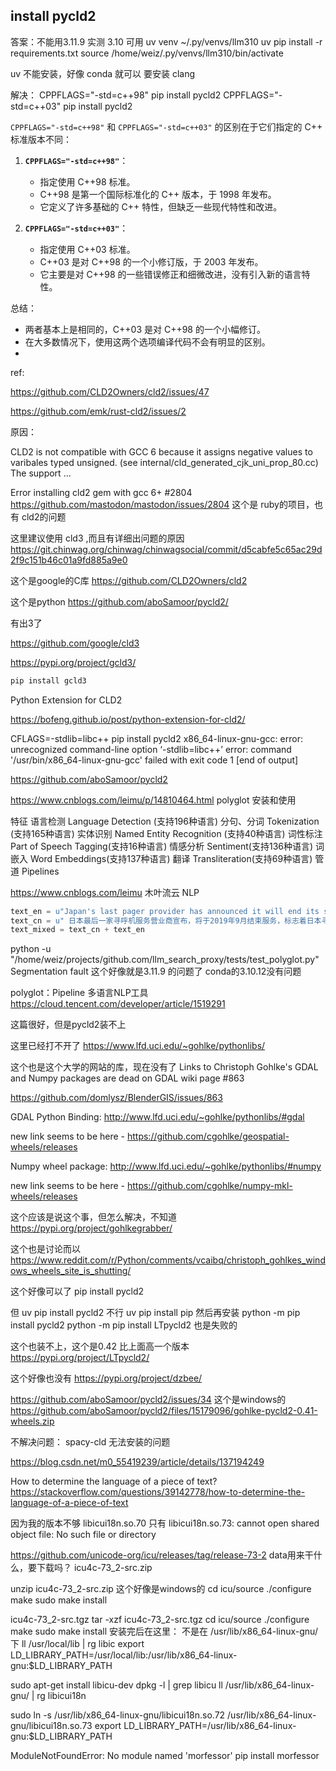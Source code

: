 ## install pycld2 

答案：不能用3.11.9
实测 3.10 可用
uv venv ~/.py/venvs/llm310
uv pip install -r requirements.txt
source /home/weiz/.py/venvs/llm310/bin/activate

uv 不能安装，好像 conda 就可以
要安装 clang


解决：
 CPPFLAGS="-std=c++98" pip install pycld2
 CPPFLAGS="-std=c++03" pip install pycld2

`CPPFLAGS="-std=c++98"` 和 `CPPFLAGS="-std=c++03"` 的区别在于它们指定的 C++ 标准版本不同：

1. **`CPPFLAGS="-std=c++98"`**：
   - 指定使用 C++98 标准。
   - C++98 是第一个国际标准化的 C++ 版本，于 1998 年发布。
   - 它定义了许多基础的 C++ 特性，但缺乏一些现代特性和改进。

2. **`CPPFLAGS="-std=c++03"`**：
   - 指定使用 C++03 标准。
   - C++03 是对 C++98 的一个小修订版，于 2003 年发布。
   - 它主要是对 C++98 的一些错误修正和细微改进，没有引入新的语言特性。

总结：
- 两者基本上是相同的，C++03 是对 C++98 的一个小幅修订。
- 在大多数情况下，使用这两个选项编译代码不会有明显的区别。
- 
ref:

https://github.com/CLD2Owners/cld2/issues/47

https://github.com/emk/rust-cld2/issues/2

原因：

CLD2 is not compatible with GCC 6 because it assigns negative values to varibales typed unsigned. (see internal/cld_generated_cjk_uni_prop_80.cc) The support ...

Error installing cld2 gem with gcc 6+ #2804
https://github.com/mastodon/mastodon/issues/2804
这个是 ruby的项目，也有 cld2的问题

这里建议使用 cld3 ,而且有详细出问题的原因
https://git.chinwag.org/chinwag/chinwagsocial/commit/d5cabfe5c65ac29d2f9c151b46c01a9fd885a9e0

这个是google的C库
https://github.com/CLD2Owners/cld2

这个是python
https://github.com/aboSamoor/pycld2/

有出3了

https://github.com/google/cld3

https://pypi.org/project/gcld3/

```bash
pip install gcld3
```

Python Extension for CLD2

https://bofeng.github.io/post/python-extension-for-cld2/

CFLAGS=-stdlib=libc++ pip install pycld2
x86_64-linux-gnu-gcc: error: unrecognized command-line option ‘-stdlib=libc++’
error: command '/usr/bin/x86_64-linux-gnu-gcc' failed with exit code 1
[end of output]

https://github.com/aboSamoor/pycld2

https://www.cnblogs.com/leimu/p/14810464.html
polyglot 安装和使用

特征
语言检测 Language Detection (支持196种语言)
分句、分词 Tokenization (支持165种语言)
实体识别 Named Entity Recognition (支持40种语言)
词性标注 Part of Speech Tagging(支持16种语言)
情感分析 Sentiment(支持136种语言)
词嵌入 Word Embeddings(支持137种语言)
翻译 Transliteration(支持69种语言)
管道 Pipelines

https://www.cnblogs.com/leimu 木叶流云 NLP

```python
text_en = u"Japan's last pager provider has announced it will end its service in September 2019 - bringing a national end to telecommunication beepers, 50 years after their introduction.Around 1,500 users remain subscribed to Tokyo Telemessage, which has not made the devices in 20 years."
text_cn = u" 日本最后一家寻呼机服务营业商宣布，将于2019年9月结束服务，标志着日本寻呼业长达50年的历史正式落幕。目前大约还有1500名用户使用东京电信通信公司提供的寻呼服务，该公司在20年前就已停止生产寻呼机。"
text_mixed = text_cn + text_en
```

python -u "/home/weiz/projects/github.com/llm_search_proxy/tests/test_polyglot.py"
Segmentation fault
这个好像就是3.11.9 的问题了
conda的3.10.12没有问题

polyglot：Pipeline 多语言NLP工具
https://cloud.tencent.com/developer/article/1519291

这篇很好，但是pycld2装不上

这里已经打不开了
https://www.lfd.uci.edu/~gohlke/pythonlibs/

这个也是这个大学的网站的库，现在没有了
Links to Christoph Gohlke's GDAL and Numpy packages are dead on GDAL wiki page #863

https://github.com/domlysz/BlenderGIS/issues/863

GDAL Python Binding:
http://www.lfd.uci.edu/~gohlke/pythonlibs/#gdal

new link seems to be here - https://github.com/cgohlke/geospatial-wheels/releases

Numpy wheel package:
http://www.lfd.uci.edu/~gohlke/pythonlibs/#numpy

new link seems to be here - https://github.com/cgohlke/numpy-mkl-wheels/releases

这个应该是说这个事，但怎么解决，不知道
https://pypi.org/project/gohlkegrabber/

这个也是讨论而以
https://www.reddit.com/r/Python/comments/vcaibq/christoph_gohlkes_windows_wheels_site_is_shutting/

这个好像可以了
 pip install pycld2

但 uv pip install pycld2 不行
uv pip install pip 然后再安装
python -m pip install pycld2
python -m pip install LTpycld2
也是失败的

这个也装不上，这个是0.42 比上面高一个版本
https://pypi.org/project/LTpycld2/

这个好像也没有
https://pypi.org/project/dzbee/


https://github.com/aboSamoor/pycld2/issues/34
这个是windows的
https://github.com/aboSamoor/pycld2/files/15179096/gohlke-pycld2-0.41-wheels.zip


不解决问题：
spacy-cld 无法安装的问题

https://blog.csdn.net/m0_55419239/article/details/137194249

How to determine the language of a piece of text?
https://stackoverflow.com/questions/39142778/how-to-determine-the-language-of-a-piece-of-text


因为我的版本不够 libicui18n.so.70 只有
libicui18n.so.73: cannot open shared object file: No such file or directory

https://github.com/unicode-org/icu/releases/tag/release-73-2
data用来干什么，要下载吗？
icu4c-73_2-src.zip

unzip  icu4c-73_2-src.zip
这个好像是windows的
cd icu/source
./configure
make
sudo make install

icu4c-73_2-src.tgz
tar -xzf icu4c-73_2-src.tgz
cd icu/source
./configure
make
sudo make install
安装完后在这里： 不是在 /usr/lib/x86_64-linux-gnu/ 下
ll /usr/local/lib | rg libic
export LD_LIBRARY_PATH=/usr/local/lib:/usr/lib/x86_64-linux-gnu:$LD_LIBRARY_PATH

sudo apt-get install libicu-dev
dpkg -l | grep libicu
ll /usr/lib/x86_64-linux-gnu/ | rg libicui18n

sudo ln -s /usr/lib/x86_64-linux-gnu/libicui18n.so.72 /usr/lib/x86_64-linux-gnu/libicui18n.so.73
export LD_LIBRARY_PATH=/usr/lib/x86_64-linux-gnu:$LD_LIBRARY_PATH


ModuleNotFoundError: No module named 'morfessor'
pip install morfessor